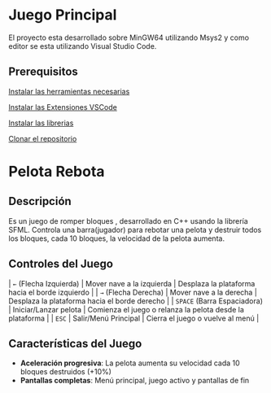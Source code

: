 # Juego Principal

El proyecto esta desarrollado sobre MinGW64 utilizando Msys2
y como editor se esta utilizando Visual Studio Code.

## Prerequisitos

[Instalar las herramientas necesarias](./docs/herramientas.md)

[Instalar las Extensiones VSCode](./docs/extensiones.md)

[Instalar las librerias](./docs/librerias.md)

[Clonar el repositorio](./docs/fork.md)

#  Pelota Rebota

##  Descripción
Es un juego de romper bloques , desarrollado en C++ usando la librería SFML. Controla una barra(jugador) para rebotar una pelota y destruir todos los bloques, cada 10 bloques, la velocidad de la pelota aumenta.

## Controles del Juego

| `←` (Flecha Izquierda) | Mover nave a la izquierda | Desplaza la plataforma hacia el borde izquierdo |
| `→` (Flecha Derecha)   | Mover nave a la derecha   | Desplaza la plataforma hacia el borde derecho  |
| `SPACE` (Barra Espaciadora) | Iniciar/Lanzar pelota | Comienza el juego o relanza la pelota desde la plataforma |
| `ESC`         | Salir/Menú Principal      | Cierra el juego o vuelve al menú        |

##  Características del Juego

- **Aceleración progresiva**: La pelota aumenta su velocidad cada 10 bloques destruidos (+10%)
- **Pantallas completas**: Menú principal, juego activo y pantallas de fin
